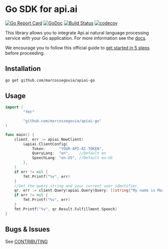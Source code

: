 # Go SDK for api.ai
[![Go Report Card](https://goreportcard.com/badge/github.com/marcossegovia/apiai-go)](https://goreportcard.com/report/github.com/marcossegovia/apiai-go)
[![GoDoc](https://godoc.org/github.com/marcossegovia/apiai-go?status.svg)](https://godoc.org/github.com/marcossegovia/apiai-go)
[![Build Status](https://travis-ci.org/marcossegovia/apiai-go.svg?branch=master)](https://travis-ci.org/marcossegovia/apiai-go)
[![codecov](https://codecov.io/gh/marcossegovia/apiai-go/branch/master/graph/badge.svg)](https://codecov.io/gh/marcossegovia/apiai-go)

This library allows you to integrate Api.ai natural language processing service with your Go application.
For more information see the [docs](https://docs.api.ai/docs).

We encourage you to follow this official guide to [get started in 5 steps](https://docs.api.ai/docs/get-started) before proceeding. 

## Installation

```bash
go get github.com/marcossegovia/apiai-go
```

## Usage

```go
import (
        "fmt"

        "github.com/marcossegovia/apiai-go"
)

func main() {
    client, err := apiai.NewClient(
        &apiai.ClientConfig{
            Token:      "YOUR-API-AI-TOKEN",
            QueryLang:  "en",    //Default en
            SpeechLang: "en-US", //Default en-US
        },
    )
    if err != nil {
        fmt.Printf("%v", err)
    }
    //Set the query string and your current user identifier.
    qr, err := client.Query(apiai.Query{Query: []string{"My name is Marcos and I live in Barcelona"}, SessionId: "123454321"})
    if err != nil {
        fmt.Printf("%v", err)
    }
    fmt.Printf("%v", qr.Result.Fulfillment.Speech)
}
```
## Bugs & Issues

See [CONTRIBUTING](CONTRIBUTING.md)
